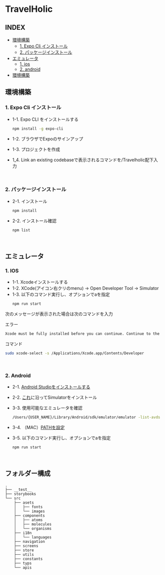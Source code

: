 # TravelHolic

## INDEX

- [環境構築](#環境構築)
  - [1. Expo Cli インストール](#1-Expo-Cli-インストール)
  - [2. パッケージインストール](#2-パッケージインストール)
- [エミュレータ](#エミュレータ)
  - [1. ios](#1-ios)
  - [2. android](#2-android)
- [環境構築](#フォルダー構成)

## 環境構築

### 1. Expo Cli インストール

- 1-1. Expo CLI をインストールする

  ```zsh
  npm install -g expo-cli
  ```

- 1-2. ブラウザでExpoのサインアップ
- 1-3. プロジェクトを作成
- 1_4. Link an existing codebaseで表示されるコマンドを/Travelholic配下入力

</br>

### 2. パッケージインストール

- 2-1. インストール

  ```zsh
  npm install
  ```

- 2-2. インストール確認

  ```zsh
  npm list
  ```

</br>

## エミュレータ

### 1. IOS

- 1-1. Xcodeインストールする
- 1-2. XCode(アイコン右クリのmenu) -> Open Developer Tool -> Simulator
- 1-3. 以下のコマンド実行し、オプションでaを指定
  ```zsh
  npm run start
  ```

次のメッセージが表示された場合は次のコマンドを入力

エラー

```zsh
Xcode must be fully installed before you can continue. Continue to the App Store?
```

コマンド

```zsh
sudo xcode-select -s /Applications/Xcode.app/Contents/Developer
```

</br>

### 2. Android

- 2-1. [Android Studioをインストールする](https://developer.android.com/studio?gclid=CjwKCAjwsKqoBhBPEiwALrrqiK2OHL6jTRVFA2lfdVtuEsw-KQDiSyy_TLctVl7CEQ1CzEvtIF0QPhoCl30QAvD_BwE&gclsrc=aw.ds)
- 2-2. [これ](https://sp7pc.com/google/android/60164)に沿ってSimulatorをインストール
- 3-3. 使用可能なエミュレータを確認
  ```zsh
  /Users/{USER_NAME}/Library/Android/sdk/emulator/emulator -list-avds
  ```
- 3-4. （MAC）[PATHを設定](https://docs.expo.dev/workflow/android-studio-emulator/)

- 3-5. 以下のコマンド実行し、オプションでaを指定
  ```zsh
  npm run start
  ```

</br>

## フォルダー構成

    .
    ├── __test__
    ├── storybooks
    └── src
        ├── asets
        │   ├── fonts
        │   └── images
        ├── components
        │   ├── atoms
        │   ├── molecules
        │   └── organisms
        ├── i18n
        │   └── languages
        ├── navigation
        ├── screens
        ├── store
        ├── utils
        ├── constants
        ├── typs
        └── apis
